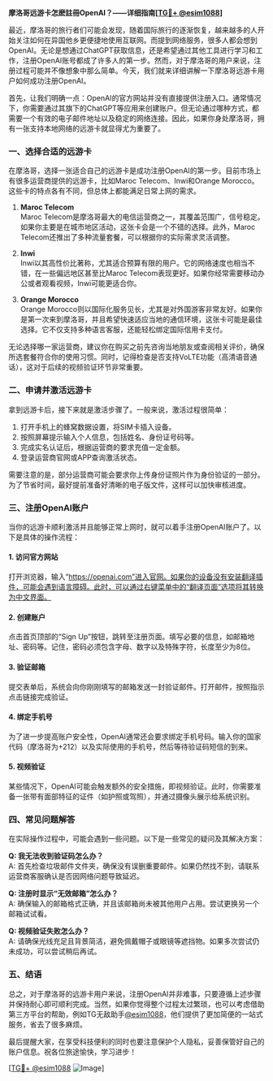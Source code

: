 **摩洛哥远游卡怎麽註冊OpenAI？——详细指南[[TG💪+ @esim1088](https://t.me/s/esim1088)]**

最近，摩洛哥的旅行者们可能会发现，随着国际旅行的逐渐恢复，越来越多的人开始关注如何在异国他乡更便捷地使用互联网。而提到网络服务，很多人都会想到OpenAI。无论是想通过ChatGPT获取信息，还是希望通过其他工具进行学习和工作，注册OpenAI账号都成了许多人的第一步。然而，对于摩洛哥的用户来说，注册过程可能并不像想象中那么简单。今天，我们就来详细讲解一下摩洛哥远游卡用户如何成功注册OpenAI。

首先，让我们明确一点：OpenAI的官方网站并没有直接提供注册入口。通常情况下，你需要通过其旗下的ChatGPT等应用来创建账户。但无论通过哪种方式，都需要一个有效的电子邮件地址以及稳定的网络连接。因此，如果你身处摩洛哥，拥有一张支持本地网络的远游卡就显得尤为重要了。

### **一、选择合适的远游卡**

在摩洛哥，选择一张适合自己的远游卡是成功注册OpenAI的第一步。目前市场上有很多运营商提供的远游卡，比如Maroc Telecom、Inwi和Orange Morocco。这些卡的特点各有不同，但总体上都能满足日常上网的需求。

1. **Maroc Telecom**  
   Maroc Telecom是摩洛哥最大的电信运营商之一，其覆盖范围广，信号稳定。如果你主要是在城市地区活动，这张卡会是一个不错的选择。此外，Maroc Telecom还推出了多种流量套餐，可以根据你的实际需求灵活调整。

2. **Inwi**  
   Inwi以其高性价比著称，尤其适合预算有限的用户。它的网络速度也相当不错，在一些偏远地区甚至比Maroc Telecom表现更好。如果你经常需要移动办公或者观看视频，Inwi可能更适合你。

3. **Orange Morocco**  
   Orange Morocco则以国际化服务见长，尤其是对外国游客非常友好。如果你是第一次来到摩洛哥，并且希望快速适应当地的通信环境，这张卡可能是最佳选择。它不仅支持多种语言客服，还能轻松绑定国际信用卡支付。

无论选择哪一家运营商，建议你在购买之前先咨询当地朋友或查阅相关评价，确保所选套餐符合你的使用习惯。同时，记得检查是否支持VoLTE功能（高清语音通话），这对于后续的视频验证环节非常重要。

### **二、申请并激活远游卡**

拿到远游卡后，接下来就是激活步骤了。一般来说，激活过程很简单：

1. 打开手机上的蜂窝数据设置，将SIM卡插入设备。
2. 按照屏幕提示输入个人信息，包括姓名、身份证号码等。
3. 完成实名认证后，根据运营商的要求充值一定金额。
4. 登录运营商官网或APP查询激活状态。

需要注意的是，部分运营商可能会要求你上传身份证照片作为身份验证的一部分。为了节省时间，最好提前准备好清晰的电子版文件，这样可以加快审核进度。

### **三、注册OpenAI账户**

当你的远游卡顺利激活并且能够正常上网时，就可以着手注册OpenAI账户了。以下是具体的操作流程：

#### **1. 访问官方网站**
打开浏览器，输入“https://openai.com”进入官网。如果你的设备没有安装翻译插件，可能会遇到语言障碍。此时，可以通过右键菜单中的“翻译页面”选项将其转换为中文界面。

#### **2. 创建账户**
点击首页顶部的“Sign Up”按钮，跳转至注册页面。填写必要的信息，如邮箱地址、密码等。记住，密码必须包含字母、数字以及特殊字符，长度至少为8位。

#### **3. 验证邮箱**
提交表单后，系统会向你刚刚填写的邮箱发送一封验证邮件。打开邮件，按照指示点击链接完成验证。

#### **4. 绑定手机号**
为了进一步提高账户安全性，OpenAI通常还会要求绑定手机号码。输入你的国家代码（摩洛哥为+212）以及实际使用的手机号，然后等待验证码短信的到来。

#### **5. 视频验证**
某些情况下，OpenAI可能会触发额外的安全措施，即视频验证。此时，你需要准备一张带有面部特征的证件（如护照或驾照），并通过摄像头展示给系统识别。

### **四、常见问题解答**

在实际操作过程中，可能会遇到一些问题。以下是一些常见的疑问及其解决方案：

**Q: 我无法收到验证码怎么办？**  
A: 首先检查垃圾邮件文件夹，确保没有误删重要邮件。如果仍然找不到，请联系运营商客服确认是否因网络问题导致延迟。

**Q: 注册时显示“无效邮箱”怎么办？**  
A: 确保输入的邮箱格式正确，并且该邮箱尚未被其他用户占用。尝试更换另一个邮箱试试看。

**Q: 视频验证失败怎么办？**  
A: 请确保光线充足且背景简洁，避免佩戴帽子或眼镜等遮挡物。如果多次尝试仍未成功，可以尝试稍后再试。

### **五、结语**

总之，对于摩洛哥的远游卡用户来说，注册OpenAI并非难事，只要遵循上述步骤并保持耐心即可顺利完成。当然，如果你觉得整个过程太过繁琐，也可以考虑借助第三方平台的帮助，例如TG无敌助手[@esim1088](https://t.me/s/esim1088)，他们提供了更加简便的一站式服务，省去了很多麻烦。

最后提醒大家，在享受科技便利的同时也要注意保护个人隐私，妥善保管好自己的账户信息。祝各位旅途愉快，学习进步！

[[TG💪+ @esim1088](https://t.me/s/esim1088) ![Image](https://i.postimg.cc/4NQfJmqS/Snipaste-2025-05-13-00-14-12.png)]